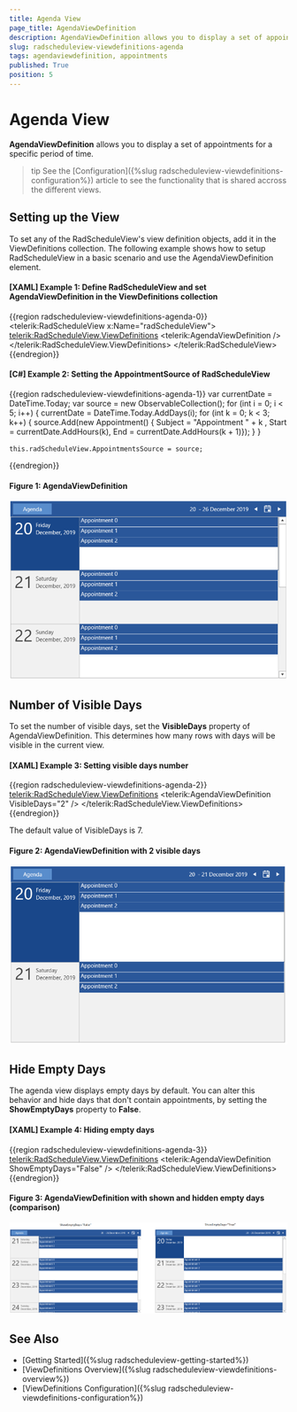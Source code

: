 ```yaml
---
title: Agenda View
page_title: AgendaViewDefinition
description: AgendaViewDefinition allows you to display a set of appointments for a specific period of time.
slug: radscheduleview-viewdefinitions-agenda
tags: agendaviewdefinition, appointments
published: True
position: 5
---
```


# Agenda View

__AgendaViewDefinition__ allows you to display a set of appointments for a specific period of time.

>tip See the [Configuration]({%slug radscheduleview-viewdefinitions-configuration%}) article to see the functionality that is shared accross the different views.

## Setting up the View

To set any of the RadScheduleView's view definition objects, add it in the ViewDefinitions collection. The following example shows how to setup RadScheduleView in a basic scenario and use the AgendaViewDefinition element.

#### __[XAML] Example 1: Define RadScheduleView and set AgendaViewDefinition in the ViewDefinitions collection__
{{region radscheduleview-viewdefinitions-agenda-0}}
	<telerik:RadScheduleView x:Name="radScheduleView">
		<telerik:RadScheduleView.ViewDefinitions>
			<telerik:AgendaViewDefinition />
		</telerik:RadScheduleView.ViewDefinitions>
	</telerik:RadScheduleView>
{{endregion}}

#### __[C#] Example 2: Setting the AppointmentSource of RadScheduleView__
{{region radscheduleview-viewdefinitions-agenda-1}}
	var currentDate = DateTime.Today;
	var source = new ObservableCollection<Appointment>();
	for (int i = 0; i < 5; i++)
	{
		currentDate = DateTime.Today.AddDays(i);
		for (int k = 0; k < 3; k++)
		{
			source.Add(new Appointment() { Subject = "Appointment " + k , Start = currentDate.AddHours(k), End = currentDate.AddHours(k + 1)});
		}
	}

	this.radScheduleView.AppointmentsSource = source;
{{endregion}}

#### Figure 1: AgendaViewDefinition
![](images/radscheduleview-viewdefinition-agenda-0.png)

## Number of Visible Days

To set the number of visible days, set the __VisibleDays__ property of AgendaViewDefinition. This determines how many rows with days will be visible in the current view.

#### __[XAML] Example 3: Setting visible days number__
{{region radscheduleview-viewdefinitions-agenda-2}}
	<telerik:RadScheduleView.ViewDefinitions>
		<telerik:AgendaViewDefinition VisibleDays="2" />
	</telerik:RadScheduleView.ViewDefinitions>
{{endregion}}

The default value of VisibleDays is 7.

#### Figure 2: AgendaViewDefinition with 2 visible days
![](images/radscheduleview-viewdefinition-agenda-1.png)

## Hide Empty Days

The agenda view displays empty days by default. You can alter this behavior and hide days that don't contain appointments, by setting the __ShowEmptyDays__ property to __False__.

#### __[XAML] Example 4: Hiding empty days__
{{region radscheduleview-viewdefinitions-agenda-3}}
	<telerik:RadScheduleView.ViewDefinitions>
		<telerik:AgendaViewDefinition ShowEmptyDays="False" />
	</telerik:RadScheduleView.ViewDefinitions>
{{endregion}}

#### Figure 3: AgendaViewDefinition with shown and hidden empty days (comparison)
![](images/radscheduleview-viewdefinition-agenda-2.png)

## See Also
* [Getting Started]({%slug radscheduleview-getting-started%})
* [ViewDefinitions Overview]({%slug radscheduleview-viewdefinitions-overview%})
* [ViewDefinitions Configuration]({%slug radscheduleview-viewdefinitions-configuration%})


